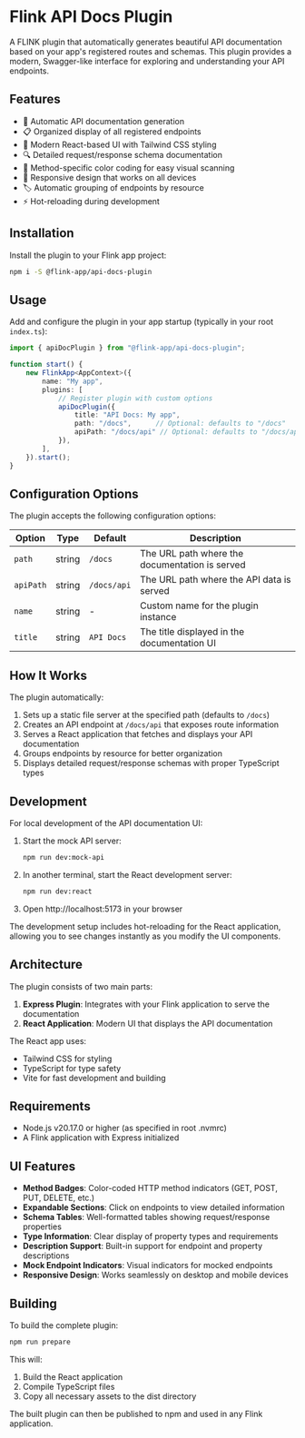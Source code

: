 # Flink API Docs Plugin

A FLINK plugin that automatically generates beautiful API documentation based on your app's registered routes and schemas. This plugin provides a modern, Swagger-like interface for exploring and understanding your API endpoints.

## Features

- 🚀 Automatic API documentation generation
- 📋 Organized display of all registered endpoints
- 🎨 Modern React-based UI with Tailwind CSS styling
- 🔍 Detailed request/response schema documentation
- 🎯 Method-specific color coding for easy visual scanning
- 📱 Responsive design that works on all devices
- 🏷️ Automatic grouping of endpoints by resource
- ⚡ Hot-reloading during development

## Installation

Install the plugin to your Flink app project:

```bash
npm i -S @flink-app/api-docs-plugin
```

## Usage

Add and configure the plugin in your app startup (typically in your root `index.ts`):

```typescript
import { apiDocPlugin } from "@flink-app/api-docs-plugin";

function start() {
    new FlinkApp<AppContext>({
        name: "My app",
        plugins: [
            // Register plugin with custom options
            apiDocPlugin({
                title: "API Docs: My app",
                path: "/docs",      // Optional: defaults to "/docs"
                apiPath: "/docs/api" // Optional: defaults to "/docs/api"
            }),
        ],
    }).start();
}
```

## Configuration Options

The plugin accepts the following configuration options:

| Option   | Type   | Default     | Description                                     |
|----------|--------|-------------|-------------------------------------------------|
| `path`   | string | `/docs`     | The URL path where the documentation is served  |
| `apiPath`| string | `/docs/api` | The URL path where the API data is served       |
| `name`   | string | -           | Custom name for the plugin instance             |
| `title`  | string | `API Docs`  | The title displayed in the documentation UI     |

## How It Works

The plugin automatically:

1. Sets up a static file server at the specified path (defaults to `/docs`)
2. Creates an API endpoint at `/docs/api` that exposes route information
3. Serves a React application that fetches and displays your API documentation
4. Groups endpoints by resource for better organization
5. Displays detailed request/response schemas with proper TypeScript types

## Development

For local development of the API documentation UI:

1. Start the mock API server:
   ```bash
   npm run dev:mock-api
   ```

2. In another terminal, start the React development server:
   ```bash
   npm run dev:react
   ```

3. Open http://localhost:5173 in your browser

The development setup includes hot-reloading for the React application, allowing you to see changes instantly as you modify the UI components.

## Architecture

The plugin consists of two main parts:

1. **Express Plugin**: Integrates with your Flink application to serve the documentation
2. **React Application**: Modern UI that displays the API documentation

The React app uses:
- Tailwind CSS for styling
- TypeScript for type safety
- Vite for fast development and building

## Requirements

- Node.js v20.17.0 or higher (as specified in root .nvmrc)
- A Flink application with Express initialized

## UI Features

- **Method Badges**: Color-coded HTTP method indicators (GET, POST, PUT, DELETE, etc.)
- **Expandable Sections**: Click on endpoints to view detailed information
- **Schema Tables**: Well-formatted tables showing request/response properties
- **Type Information**: Clear display of property types and requirements
- **Description Support**: Built-in support for endpoint and property descriptions
- **Mock Endpoint Indicators**: Visual indicators for mocked endpoints
- **Responsive Design**: Works seamlessly on desktop and mobile devices

## Building

To build the complete plugin:

```bash
npm run prepare
```

This will:
1. Build the React application
2. Compile TypeScript files
3. Copy all necessary assets to the dist directory

The built plugin can then be published to npm and used in any Flink application.
